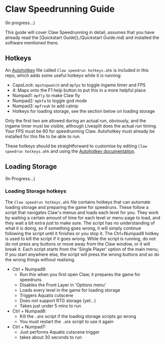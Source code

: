 # Claw Speedrunning Guide

(In progress...)

This guide will cover Claw Speedrunning in detail, assumes that you have already read the [Quickstart Guide](./Quickstart Guide.md) and installed the software mentioned there. 

## Hotkeys

An [Autohotkey](https://www.autohotkey.com/docs/AutoHotkey.htm) file called `Claw speedrun hotkeys.ahk` is included in this repo, which adds some useful hotkeys while it is running:

 - CapsLock: `mpstopwatch` and `mpfps` to toggle ingame timer and FPS
 - 4: Maps onto the F1 help button to put this in a more helpful place
 - Numpad1: `mpfly` to make Claw fly
 - Numpad2: `mpkfa` to toggle god mode
 - Numpad3: `mpfreak` to add catnip
 - Hotkeys for loading storage, see the section below on loading storage

Only the first two are allowed during an actual run, obviously, and the ingame timer must be visible, although Livesplit does the actual run timing. Your FPS must be 60 for speedrunning Claw. Autohotkey must already be installed for this file to be able to run.

These hotkeys should be straightforward to customise by editing `Claw speedrun hotkeys.ahk` and using the [Autohotkey documentation](https://www.autohotkey.com/docs/AutoHotkey.htm).

## Loading Storage

 (In Progress...)

### Loading Storage hotkeys

The `Claw speedrun hotkeys.ahk` file contains hotkeys that can automate loading storage and preparing the game for speedruns. These follow a script that navigates Claw's menus and loads each level for you. They work by waiting a certain amount of time for each level or menu page to load, and they wait a bit extra just to make sure. The script has no understanding of what it is doing, so if something goes wrong, it will simply continue following the script until it finishes or you stop it. The Ctrl+Numpad8 hotkey is used to kill the script if it goes wrong. While the script is running, do not do not press any buttons or move away from the Claw window, or it will break it. Each script starts from the 'Single Player' option of the main menu, if you start anywhere else, the script will press the wrong buttons and so do the wrong things without realising.

- Ctrl + Numpad9:
  - Run this when you first open Claw, it prepares the game for speedruns
  - Disables the Front Layer in 'Options menu'
  - Loads every level in the game for loading storage
  - Triggers Aquatis cutscene
  - Does not support RTG storage (yet...)
  - Takes just under 5 mins to run
- Ctrl + Numpad8:
  - Kill the `.ahk` script if the loading storage scripts go wrong
  - You must restart the `.ahk` script to use it again
- Ctrl + Numpad7:
  - Just performs Aquatis cutscene trigger
  - takes about 30 seconds to run